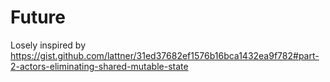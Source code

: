 # Future

Losely inspired by https://gist.github.com/lattner/31ed37682ef1576b16bca1432ea9f782#part-2-actors-eliminating-shared-mutable-state 
